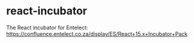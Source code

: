 # react-incubator
The React incubator for Entelect: https://confluence.entelect.co.za/display/ES/React+15.x+Incubator+Pack
